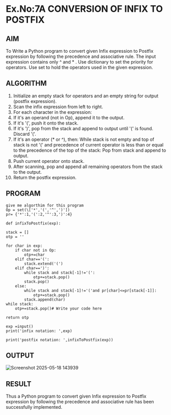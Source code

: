 # Ex.No:7A CONVERSION OF INFIX TO POSTFIX

## AIM  
To Write a Python program to convert given Infix expression to Postfix expression by following the precedence and associative rule. 
The input expression contains only  ^ and * . Use dictionary to set the priority for operators. Use set to hold the operators used in the given expression.


## ALGORITHM

1. Initialize an empty stack for operators and an empty string for output (postfix expression).
2. Scan the infix expression from left to right.
3. For each character in the expression:
4. If it's an operand (not in Op), append it to the output.
5. If it's '(', push it onto the stack.
6. If it's ')', pop from the stack and append to output until '(' is found. Discard '('.
7. If it's an operator (* or ^), then: While stack is not empty and top of stack is not '(' and precedence of current operator is less than or equal to the precedence of the top of the stack: Pop from stack and append to output.
8. Push current operator onto stack.
9. After scanning, pop and append all remaining operators from the stack to the output.
10. Return the postfix expression.


## PROGRAM

```
give me algorthim for this program                                                                                                                 Op = set(\['*','(','^',')'])
pr= {'*':1,'(':2,'^':3,')':4}

def infixToPostfix(exp):

stack = [] 
otp = '' 

for char in exp:
    if char not in Op:
        otp+=char
    elif char=='(':
        stack.extend('(')
    elif char==')':
        while stack and stack[-1]!='(':
            otp+=stack.pop()
        stack.pop()
    else:
        while stack and stack[-1]!='('and pr[char]<=pr[stack[-1]]:
            otp+=stack.pop()
        stack.append(char)
while stack:
    otp+=stack.pop()# Write your code here

return otp

exp =input()
print('infix notation: ',exp)

print('postfix notation: ',infixToPostfix(exp))

```

## OUTPUT
![Screenshot 2025-05-18 143939](https://github.com/user-attachments/assets/cff07070-1ac2-4336-9b0a-3de40151ded2)

## RESULT
Thus  a Python program to convert given Infix expression to Postfix expression by following the precedence and associative rule has been successfully implemented.


